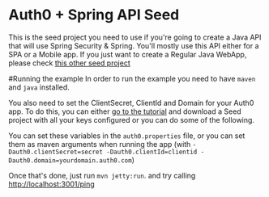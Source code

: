 # Auth0 + Spring API Seed
This is the seed project you need to use if you're going to create a Java API that will use Spring Security & Spring. You'll mostly use this API either for a SPA or a Mobile app. If you just want to create a Regular Java WebApp, please check [this other seed project](https://github.com/auth0/auth0-java/tree/master/examples/java-regular-webapp)

#Running the example
In order to run the example you need to have `maven` and `java` installed.

You also need to set the ClientSecret, ClientId and Domain for your Auth0 app. To do this, you can either [go to the tutorial](https://docs.auth0.com/server-apis/java-spring-security) and download a Seed project with all your keys configured or you can do some of the following.

You can set these variables in the `auth0.properties` file, or you can set them as maven arguments when running the app (with `-Dauth0.clientSecret=secret -Dauth0.clientId=clientid -Dauth0.domain=yourdomain.auth0.com`)

Once that's done, just run `mvn jetty:run`. and try calling [http://localhost:3001/ping](http://localhost:3001/ping)
